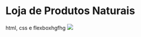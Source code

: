 # Loja de Produtos Naturais

html, css e flexboxhgfhg
<img src="https://github.com/dieegobs/loja-de-produtos-naturais/blob/main/images/Site.png?raw=true"/>
